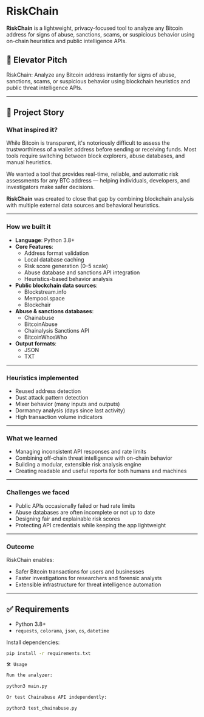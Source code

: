 # RiskChain

**RiskChain** is a lightweight, privacy-focused tool to analyze any Bitcoin address for signs of abuse, sanctions, scams, or suspicious behavior using on-chain heuristics and public intelligence APIs.

## 🚀 Elevator Pitch

RiskChain: Analyze any Bitcoin address instantly for signs of abuse, sanctions, scams, or suspicious behavior using blockchain heuristics and public threat intelligence APIs.

---

## 📖 Project Story

### What inspired it?

While Bitcoin is transparent, it's notoriously difficult to assess the trustworthiness of a wallet address before sending or receiving funds. Most tools require switching between block explorers, abuse databases, and manual heuristics.

We wanted a tool that provides real-time, reliable, and automatic risk assessments for any BTC address — helping individuals, developers, and investigators make safer decisions.

**RiskChain** was created to close that gap by combining blockchain analysis with multiple external data sources and behavioral heuristics.

---

### How we built it

- **Language**: Python 3.8+
- **Core Features**:
  - Address format validation
  - Local database caching
  - Risk score generation (0–5 scale)
  - Abuse database and sanctions API integration
  - Heuristics-based behavior analysis
- **Public blockchain data sources**:
  - Blockstream.info
  - Mempool.space
  - Blockchair
- **Abuse & sanctions databases**:
  - Chainabuse
  - BitcoinAbuse
  - Chainalysis Sanctions API
  - BitcoinWhosWho
- **Output formats**:
  - JSON
  - TXT

---

### Heuristics implemented

- Reused address detection
- Dust attack pattern detection
- Mixer behavior (many inputs and outputs)
- Dormancy analysis (days since last activity)
- High transaction volume indicators

---

### What we learned

- Managing inconsistent API responses and rate limits
- Combining off-chain threat intelligence with on-chain behavior
- Building a modular, extensible risk analysis engine
- Creating readable and useful reports for both humans and machines

---

### Challenges we faced

- Public APIs occasionally failed or had rate limits
- Abuse databases are often incomplete or not up to date
- Designing fair and explainable risk scores
- Protecting API credentials while keeping the app lightweight

---

### Outcome

RiskChain enables:

- Safer Bitcoin transactions for users and businesses
- Faster investigations for researchers and forensic analysts
- Extensible infrastructure for threat intelligence automation

---

## ✅ Requirements

- Python 3.8+
- `requests`, `colorama`, `json`, `os`, `datetime`

Install dependencies:
```bash
pip install -r requirements.txt

🛠 Usage

Run the analyzer:

python3 main.py

Or test Chainabuse API independently:

python3 test_chainabuse.py
